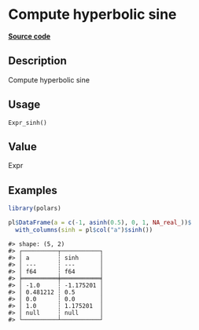 

# Compute hyperbolic sine

[**Source code**](https://github.com/pola-rs/r-polars/tree/mkdocs-matrial-search-preview/R/after-wrappers.R#L20)

## Description

Compute hyperbolic sine

## Usage

<pre><code class='language-R'>Expr_sinh()
</code></pre>

## Value

Expr

## Examples

``` r
library(polars)

pl$DataFrame(a = c(-1, asinh(0.5), 0, 1, NA_real_))$
  with_columns(sinh = pl$col("a")$sinh())
```

    #> shape: (5, 2)
    #> ┌──────────┬───────────┐
    #> │ a        ┆ sinh      │
    #> │ ---      ┆ ---       │
    #> │ f64      ┆ f64       │
    #> ╞══════════╪═══════════╡
    #> │ -1.0     ┆ -1.175201 │
    #> │ 0.481212 ┆ 0.5       │
    #> │ 0.0      ┆ 0.0       │
    #> │ 1.0      ┆ 1.175201  │
    #> │ null     ┆ null      │
    #> └──────────┴───────────┘
